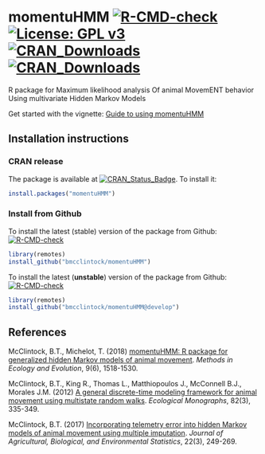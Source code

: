 # momentuHMM  [![R-CMD-check](https://github.com/bmcclintock/momentuHMM/actions/workflows/r.yml/badge.svg?branch=develop)](https://github.com/bmcclintock/momentuHMM/actions/workflows/r.yml) [![License: GPL v3](https://img.shields.io/badge/License-GPL%20v3-blue.svg)](https://www.gnu.org/licenses/gpl-3.0) [![CRAN_Downloads](https://cranlogs.r-pkg.org/badges/momentuHMM)](https://cran.r-project.org/package=momentuHMM) [![CRAN_Downloads](https://cranlogs.r-pkg.org/badges/grand-total/momentuHMM)](https://cran.r-project.org/package=momentuHMM)

R package for Maximum likelihood analysis Of animal MovemENT behavior Using multivariate Hidden Markov Models 

Get started with the vignette: [Guide to using momentuHMM](https://github.com/bmcclintock/momentuHMM/tree/develop/vignettes/momentuHMM.pdf)

## Installation instructions

### CRAN release
The package is available at [![CRAN_Status_Badge](https://www.r-pkg.org/badges/version/momentuHMM)](https://cran.r-project.org/package=momentuHMM). To install it:
``` R
install.packages("momentuHMM")
```

### Install from Github
To install the latest (stable) version of the package from Github: [![R-CMD-check](https://github.com/bmcclintock/momentuHMM/workflows/R-CMD-check/badge.svg)](https://github.com/bmcclintock/momentuHMM/actions)
``` R
library(remotes)
install_github("bmcclintock/momentuHMM")
```

To install the latest (**unstable**) version of the package from Github: [![R-CMD-check](https://github.com/bmcclintock/momentuHMM/actions/workflows/r.yml/badge.svg?branch=develop)](https://github.com/bmcclintock/momentuHMM/actions/workflows/r.yml)
``` R
library(remotes)
install_github("bmcclintock/momentuHMM@develop")
```

## References
McClintock, B.T., Michelot, T. (2018) [momentuHMM: R package for generalized hidden Markov models of animal movement](http://dx.doi.org/10.1111/2041-210X.12995). *Methods in Ecology and Evolution*, 9(6), 1518-1530.

McClintock, B.T., King R., Thomas L., Matthiopoulos J., McConnell B.J., Morales J.M. (2012) [A general discrete-time modeling framework for animal movement using multistate random walks](http://onlinelibrary.wiley.com/doi/10.1890/11-0326.1/full). *Ecological Monographs*, 82(3), 335-349.

McClintock, B.T. (2017) [Incorporating telemetry error into hidden Markov models of animal movement using multiple imputation](https://link.springer.com/article/10.1007/s13253-017-0285-6). *Journal of Agricultural, Biological, and Environmental Statistics*, 22(3), 249-269.
